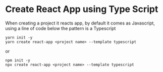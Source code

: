 # Create React App using Type Script

When creating a project it reacts app, by default it comes as Javascript, using a line of code below the pattern is a Typescript

    yarn init -y
    yarn create react-app <project name> --template typescript

or

    npm init -y
    npx create react-app <project name> --template typescript
